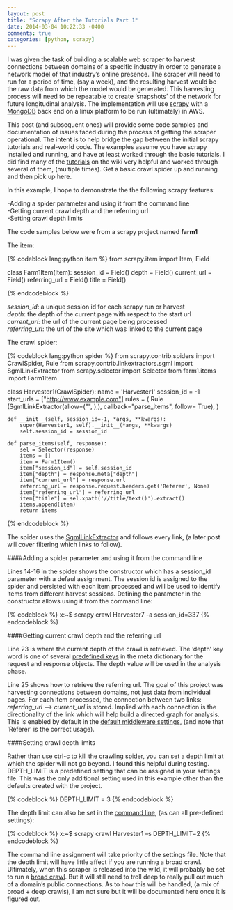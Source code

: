 ```yaml
---
layout: post
title: "Scrapy After the Tutorials Part 1"
date: 2014-03-04 10:22:33 -0400
comments: true
categories: [python, scrapy]
---
```

I was given the task of building a scalable web scraper to harvest connections between domains of a specific industry in order to generate a network model of that industry’s online presence. The scraper will need to run for a period of time, (say a week), and the resulting harvest would be the raw data from which the model would be generated. This harvesting process will need to be repeatable to create ‘snapshots’ of the network for future longitudinal analysis. The implementation will use [scrapy](http://www.scrapy.org/) with a [MongoDB](http://www.mongodb.org) back end on a linux platform to be run (ultimately) in AWS.


This post (and subsequent ones) will provide some code samples and documentation of issues faced during the process of getting the scraper operational. The intent is to help bridge the gap between the initial scrapy tutorials and real-world code. The examples assume you have scrapy installed and running, and have at least worked through the basic tutorials. I did find many of the [tutorials](https://github.com/scrapy/scrapy/wiki) on the wiki very helpful and worked through several of them, (multiple times). Get a basic crawl spider up and running and then pick up here.


In this example, I hope to demonstrate the the following scrapy features:

   -Adding a spider parameter and using it from the command line<br/>
   -Getting current crawl depth and the referring url<br/>
   -Setting crawl depth limits<br/>

The code samples below were from a scrapy project named **farm1**

The item:

{% codeblock lang:python item  %}
from scrapy.item import Item, Field

class Farm1Item(Item):
    session_id = Field()
    depth = Field()
    current_url = Field()
    referring_url = Field()
    title = Field()

{% endcodeblock %}

*session_id*: a unique session id for each scrapy run or harvest<br/>
*depth*: the depth of the current page with respect to the start url<br/>
*current_url*: the url of the current page being processed<br/>
*referring_url*: the url of the site which was linked to the current page<br/>

The crawl spider:

{% codeblock lang:python spider  %}
from scrapy.contrib.spiders import CrawlSpider, Rule
from scrapy.contrib.linkextractors.sgml import SgmlLinkExtractor
from scrapy.selector import Selector
from farm1.items import Farm1Item

class Harvester1(CrawlSpider):
    name = 'Harvester1'
    session_id = -1
    start_urls = ["http://www.example.com"]
    rules = ( Rule (SgmlLinkExtractor(allow=("", ),),
                callback="parse_items",  follow= True),
    )

    def __init__(self, session_id=-1, *args, **kwargs):
        super(Harvester1, self).__init__(*args, **kwargs)
        self.session_id = session_id

    def parse_items(self, response):
        sel = Selector(response)
        items = []
        item = Farm1Item()
        item["session_id"] = self.session_id
        item["depth"] = response.meta["depth"]
        item["current_url"] = response.url
        referring_url = response.request.headers.get('Referer', None)
        item["referring_url"] = referring_url
        item["title"] = sel.xpath('//title/text()').extract()
        items.append(item)
        return items

{% endcodeblock %}

The spider uses the [SgmlLinkExtractor](http://doc.scrapy.org/en/latest/topics/link-extractors.html#sgmllinkextractor) and follows every link, (a later post will cover filtering which links to follow).

####Adding a spider parameter and using it from the command line

Lines 14-16 in the spider shows the constructor which has a session_id parameter with a defaul assignment. The session id is assigned to the spider and persisted with each item processed and will be used to identify items from different harvest sessions. Defining the parameter in the constructor allows using it from the command line:

{% codeblock %}
x:~$ scrapy crawl Harvester7 -a session_id=337
{% endcodeblock %}

####Getting current crawl depth and the referring url

Line 23 is where the current depth of the crawl is retrieved. The ‘depth’ key word is one of several [predefined keys](http://doc.scrapy.org/en/latest/topics/request-response.html?highlight=meta#request-meta-special-keys) in the meta dictionary for the request and response objects. The depth value will be used in the analysis phase.

Line 25 shows how to retrieve the referring url. The goal of this project was harvesting connections between domains, not just data from individual pages. For each item processed, the connection between two links: *referring_url –> current_url* is stored. Implied with each connection is the directionality of the link which will help build a directed graph for analysis. This is enabled by default in the [default middleware settings](https://scrapy.readthedocs.org/en/latest/topics/settings.html#std:setting-SPIDER_MIDDLEWARES_BASE), (and note that ‘Referer’ is the correct usage).

####Setting crawl depth limits

Rather than use ctrl-c to kill the crawling spider, you can set a depth limit at which the spider will not go beyond. I found this helpful during testing. DEPTH_LIMIT is a predefined setting that can be assigned in your settings file. This was the only additional setting used in this example other than the defaults created with the project.

{% codeblock %}
DEPTH_LIMIT = 3
{% endcodeblock %}

The depth limit can also be set in the [command line](http://doc.scrapy.org/en/latest/topics/settings.html?highlight=depth#global-overrides), (as can all pre-defined settings):

{% codeblock %}
x:~$ scrapy crawl Harvester1 –s DEPTH_LIMIT=2
{% endcodeblock %}

The command line assignment will take priority of the settings file. Note that the depth limit will have little affect if you are running a broad crawl. Ultimately, when this scraper is released into the wild, it will probably be set to run a [broad crawl](http://doc.scrapy.org/en/latest/topics/broad-crawls.html?highlight=broad#broad-crawls). But it will still need to troll deep to really pull out much of a domain’s public connections. As to how this will be handled, (a mix of broad + deep crawls), I am not sure but it will be documented here once it is figured out.





